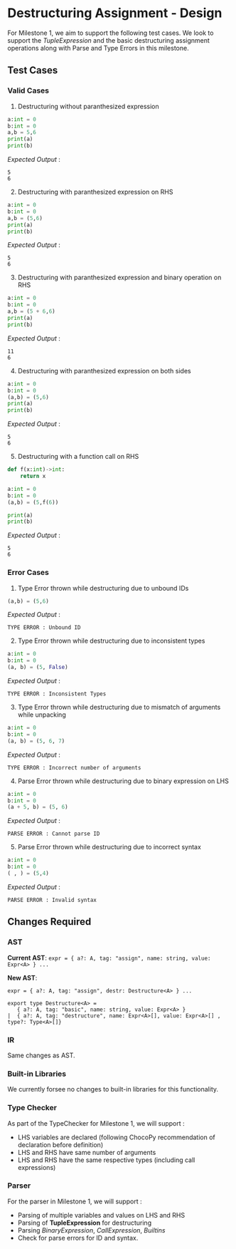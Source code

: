 # Destructuring Assignment - Design

For Milestone 1, we aim to support the following test cases. We look to support the *TupleExpression* and the basic destructuring assignment operations along with Parse and Type Errors in this milestone.

## Test Cases

### Valid Cases

1. Destructuring without paranthesized expression

```python
a:int = 0
b:int = 0
a,b = 5,6
print(a)
print(b)
```

_Expected Output_ : 
```
5
6
```

2. Destructuring with paranthesized expression on RHS


```python
a:int = 0
b:int = 0
a,b = (5,6)
print(a)
print(b)
```

_Expected Output_ : 
```
5
6
```

3. Destructuring with paranthesized expression and binary operation on RHS

```python
a:int = 0
b:int = 0
a,b = (5 + 6,6)
print(a)
print(b)
```

_Expected Output_ : 
```
11
6
```

4. Destructuring with paranthesized expression on both sides

```python
a:int = 0
b:int = 0
(a,b) = (5,6)
print(a)
print(b)
```

_Expected Output_ : 
```
5
6
```

5. Destructuring with a function call on RHS

```python
def f(x:int)->int:
    return x

a:int = 0
b:int = 0
(a,b) = (5,f(6))

print(a)
print(b)
```

_Expected Output_ : 
```
5
6
```


### Error Cases

1. Type Error thrown while destructuring due to unbound IDs

```python
(a,b) = (5,6)
```

_Expected Output_ : 
```
TYPE ERROR : Unbound ID
```

2. Type Error thrown while destructuring due to inconsistent types

```python
a:int = 0
b:int = 0
(a, b) = (5, False)
```

_Expected Output_ : 
```
TYPE ERROR : Inconsistent Types
```

3. Type Error thrown while destructuring due to mismatch of arguments while unpacking

```python
a:int = 0
b:int = 0
(a, b) = (5, 6, 7)
```

_Expected Output_ : 
```
TYPE ERROR : Incorrect number of arguments
```


4. Parse Error thrown while destructuring due to binary expression on LHS

```python
a:int = 0
b:int = 0
(a + 5, b) = (5, 6)
```

_Expected Output_ : 
```
PARSE ERROR : Cannot parse ID
```


5. Parse Error thrown while destructuring due to incorrect syntax

```python
a:int = 0
b:int = 0
( , ) = (5,4)
```

_Expected Output_ : 
```
PARSE ERROR : Invalid syntax
```


## Changes Required

### AST

**Current AST**:  ``` expr = { a?: A, tag: "assign", name: string, value: Expr<A> } ... ```

**New AST**:
```
expr = { a?: A, tag: "assign", destr: Destructure<A> } ...

export type Destructure<A> =
   { a?: A, tag: "basic", name: string, value: Expr<A> }
|  { a?: A, tag: "destructure", name: Expr<A>[], value: Expr<A>[] , type?: Type<A>[]}

```

### IR
Same changes as AST.


### Built-in Libraries
We currently forsee no changes to built-in libraries for this functionality.

### Type Checker
As part of the TypeChecker for Milestone 1, we will support : 

- LHS variables are declared (following ChocoPy recommendation of declaration before definition)
- LHS and RHS have same number of arguments
- LHS and RHS have the same respective types (including call expressions)

### Parser
For the parser in Milestone 1, we will support : 

- Parsing of multiple variables and values on LHS and RHS
- Parsing of **TupleExpression** for destructuring
- Parsing *BinaryExpression*, *CallExpression*, *Builtins* 
- Check for parse errors for ID and syntax.


